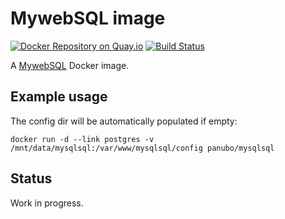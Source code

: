 # MywebSQL image

[![Docker Repository on Quay.io](https://quay.io/repository/panubo/MywebSQL/status "Docker Repository on Quay.io")](https://quay.io/repository/panubo/mywebsql)
[![Build Status](https://travis-ci.org/panubo/docker-mywebsql.svg?branch=master)](https://travis-ci.org/panubo/docker-mywebsql)

A [MywebSQL](http://mywebsql.net/) Docker image.

## Example usage

The config dir will be automatically populated if empty:

```
docker run -d --link postgres -v /mnt/data/mysqlsql:/var/www/mysqlsql/config panubo/mysqlsql
```

## Status

Work in progress.
